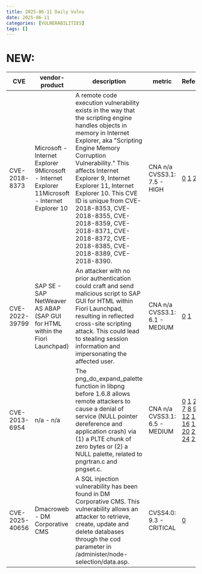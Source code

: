 ```yaml
---
title: 2025-06-11 Daily Vulns
date: 2025-06-11
categories: [VULNERABILITIES]
tags: []
---
```


# NEW:

| CVE            | vendor-product                                                                                  | description                                                                                                                                                                                                                                                                                                                                                                                                                 | metric                        | Referenceurl                                                                                                                                                                                                                                                                                                                                                                                                                                                                                                                                                                                                                                                                                                                                                                                                                                                                                                                                                                                                                                                                                                                                                                                                                                                                                                                                                                                                                                                                                                                                                                                                                                                                                                                                                                                       | title                                                      | GithubURL                                         |                                                                                                                                   |
| -------------- | ----------------------------------------------------------------------------------------------- | --------------------------------------------------------------------------------------------------------------------------------------------------------------------------------------------------------------------------------------------------------------------------------------------------------------------------------------------------------------------------------------------------------------------------- | ----------------------------- | -------------------------------------------------------------------------------------------------------------------------------------------------------------------------------------------------------------------------------------------------------------------------------------------------------------------------------------------------------------------------------------------------------------------------------------------------------------------------------------------------------------------------------------------------------------------------------------------------------------------------------------------------------------------------------------------------------------------------------------------------------------------------------------------------------------------------------------------------------------------------------------------------------------------------------------------------------------------------------------------------------------------------------------------------------------------------------------------------------------------------------------------------------------------------------------------------------------------------------------------------------------------------------------------------------------------------------------------------------------------------------------------------------------------------------------------------------------------------------------------------------------------------------------------------------------------------------------------------------------------------------------------------------------------------------------------------------------------------------------------------------------------------------------------------- | ---------------------------------------------------------- | ------------------------------------------------- | --------------------------------------------------------------------------------------------------------------------------------- |
| CVE-2018-8373  | Microsoft - Internet Explorer 9Microsoft - Internet Explorer 11Microsoft - Internet Explorer 10 | A remote code execution vulnerability exists in the way that the scripting engine handles objects in memory in Internet Explorer, aka "Scripting Engine Memory Corruption Vulnerability." This affects Internet Explorer 9, Internet Explorer 11, Internet Explorer 10\. This CVE ID is unique from CVE-2018-8353, CVE-2018-8355, CVE-2018-8359, CVE-2018-8371, CVE-2018-8372, CVE-2018-8385, CVE-2018-8389, CVE-2018-8390. | CNA n/a CVSS3.1: 7.5 - HIGH   | [0](http://www.securitytracker.com/id/1041483) [1](http://www.securityfocus.com/bid/105037) [2](https://portal.msrc.microsoft.com/en-US/security-guidance/advisory/CVE-2018-8373)                                                                                                                                                                                                                                                                                                                                                                                                                                                                                                                                                                                                                                                                                                                                                                                                                                                                                                                                                                                                                                                                                                                                                                                                                                                                                                                                                                                                                                                                                                                                                                                                                  | Exploitation: activeAutomatable: noTechnical Impact: total | undefined                                         | [github](https://github.com/cisagov/vulnrichment/raw/01b1a9473f91e41f5e5df548e77f70f28741b107/2018%2F8xxx%2FCVE-2018-8373.json)   |
| CVE-2022-39799 | SAP SE - SAP NetWeaver AS ABAP (SAP GUI for HTML within the Fiori Launchpad)                    | An attacker with no prior authentication could craft and send malicious script to SAP GUI for HTML within Fiori Launchpad, resulting in reflected cross-site scripting attack. This could lead to stealing session information and impersonating the affected user.                                                                                                                                                         | CNA n/a CVSS3.1: 6.1 - MEDIUM | [0](https://www.sap.com/documents/2022/02/fa865ea4-167e-0010-bca6-c68f7e60039b.html) [1](https://launchpad.support.sap.com/#/notes/3229820)                                                                                                                                                                                                                                                                                                                                                                                                                                                                                                                                                                                                                                                                                                                                                                                                                                                                                                                                                                                                                                                                                                                                                                                                                                                                                                                                                                                                                                                                                                                                                                                                                                                        | Exploitation: noneAutomatable: noTechnical Impact: partial | undefined                                         | [github](https://github.com/cisagov/vulnrichment/raw/da82fc718de4767bb604e395fda13d74ff538189/2022%2F39xxx%2FCVE-2022-39799.json) |
| CVE-2013-6954  | n/a - n/a                                                                                       | The png\_do\_expand\_palette function in libpng before 1.6.8 allows remote attackers to cause a denial of service (NULL pointer dereference and application crash) via (1) a PLTE chunk of zero bytes or (2) a NULL palette, related to pngrtran.c and pngset.c.                                                                                                                                                            | CNA n/a CVSS3.1: 6.5 - MEDIUM | [0](https://www.ibm.com/support/docview.wss?uid=swg21675973) [1](https://access.redhat.com/errata/RHSA-2014:0414) [2](http://security.gentoo.org/glsa/glsa-201406-32.xml) [3](http://advisories.mageia.org/MGASA-2014-0075.html) [4](http://lists.fedoraproject.org/pipermail/package-announce/2014-February/128098.html) [5](http://lists.opensuse.org/opensuse-updates/2014-01/msg00071.html) [6](http://marc.info/?l=bugtraq&m=140852886808946&w=2) [7](http://www-01.ibm.com/support/docview.wss?uid=swg21672080) [8](http://sourceforge.net/p/libpng/code/ci/1faa6ff32c648acfe3cf30a58d31d7aebc24968c) [9](http://www.kb.cert.org/vuls/id/650142) [10](https://access.redhat.com/errata/RHSA-2014:0413) [11](http://secunia.com/advisories/59058) [12](http://marc.info/?l=bugtraq&m=140852886808946&w=2) [13](http://marc.info/?l=bugtraq&m=140852974709252&w=2) [14](http://www.securityfocus.com/bid/64493) [15](http://secunia.com/advisories/58974) [16](http://www.oracle.com/technetwork/topics/security/cpuapr2014-1972952.html) [17](https://bugzilla.redhat.com/show%5Fbug.cgi?id=1045561) [18](http://www.mandriva.com/security/advisories?name=MDVSA-2014:035) [19](http://lists.fedoraproject.org/pipermail/package-announce/2014-February/127947.html) [20](http://marc.info/?l=bugtraq&m=140852974709252&w=2) [21](http://www-01.ibm.com/support/docview.wss?uid=swg21676746) [22](http://lists.fedoraproject.org/pipermail/package-announce/2014-February/128099.html) [23](http://lists.fedoraproject.org/pipermail/package-announce/2014-February/127952.html) [24](http://www.libpng.org/pub/png/libpng.html) [25](http://lists.fedoraproject.org/pipermail/package-announce/2014-February/128114.html) [26](http://sourceforge.net/projects/libpng/files/libpng16/1.6.8/) | Exploitation: noneAutomatable: noTechnical Impact: partial | undefined                                         | [github](https://github.com/cisagov/vulnrichment/raw/19b51d138d1cc24dd2f512efe54d4025c9844757/2013%2F6xxx%2FCVE-2013-6954.json)   |
| CVE-2025-40656 | Dmacroweb - DM Corporative CMS                                                                  | A SQL injection vulnerability has been found in DM Corporative CMS. This vulnerability allows an attacker to retrieve, create, update and delete databases through the cod parameter in /administer/node-selection/data.asp.                                                                                                                                                                                                | CVSS4.0: 9.3 - CRITICAL       | [0](https://www.incibe.es/en/incibe-cert/notices/aviso/multiple-vulnerabilities-dm-corporative-cms-dmacroweb)                                                                                                                                                                                                                                                                                                                                                                                                                                                                                                                                                                                                                                                                                                                                                                                                                                                                                                                                                                                                                                                                                                                                                                                                                                                                                                                                                                                                                                                                                                                                                                                                                                                                                      | Exploitation: noneAutomatable: yesTechnical Impact: total  | SQL injection vulnerability in DM Corporative CMS | [github](https://github.com/cisagov/vulnrichment/raw/ae0b5db362d52a8f4ef9606910f81b76881a3654/2025%2F40xxx%2FCVE-2025-40656.json) |